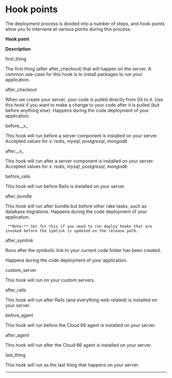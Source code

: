 <!-- post: -->


# Hook points

The deployment process is divided into a number of steps, and hook points allow you to intervene at various points during this process.





	
**Hook point**

	
**Description**





	
first_thing

	
The first thing (after after_checkout) that will happen on the server. A common use-case for this hook is to install packages to run your application.





	
after_checkout

	
When we create your server, your code is pulled directly from Git to it. Use this hook if you want to make a change to your code after it is pulled (but before anything else). Happens during the code deployment of your application.





	
before__x_

	
This hook will run before a server component is installed on your server. Accepted values for _x_: _redis_, _mysql_, _postgresql_, _mongodb_





	
after__x_

	
This hook will run after a server component is installed on your server. Accepted values for _x_: _redis_, _mysql_, _postgresql_, _mongodb_





	
before_rails

	
This hook will run before Rails is installed on your server.





	
after_bundle

	
This hook will run after bundle but before other rake tasks, such as database migrations. Happens during the code deployment of your application.
	

	 **Note:** Set for this if you need to run deploy hooks that are invoked before the symlink is updated on the release path.
	






	
after_symlink

	
Runs after the symbolic link to your current code folder has been created.   

Happens during the code deployment of your application.





	
custom_server

	
This hook will run on your custom servers.





	
after_rails

	
This hook will run after Rails (and everything web related) is installed on your server.





	
before_agent

	
This hook will run before the Cloud 66 agent is installed on your server.





	
after_agent

	
This hook will run after the Cloud 66 agent is installed on your server.





	
last_thing

	
This hook will run as the last thing that happens on your server.






* * *

